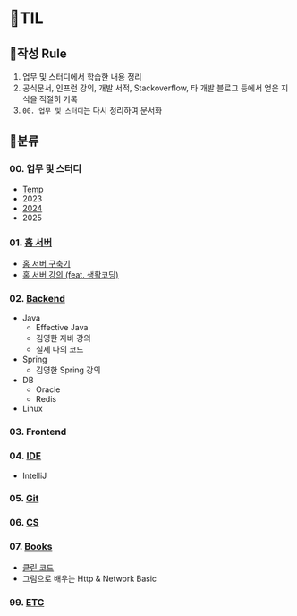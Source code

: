 # 🍈TIL 

## 🍉작성 Rule
1. 업무 및 스터디에서 학습한 내용 정리
2. 공식문서, 인프런 강의, 개발 서적, Stackoverflow, 타 개발 블로그 등에서 얻은 지식을 적절히 기록
3. `00. 업무 및 스터디`는 다시 정리하여 문서화   

## 🍉분류 

### 00. 업무 및 스터디
- [Temp](https://github.com/djdjdddd/TIL/tree/main/00.%20%EC%97%85%EB%AC%B4%20%EB%B0%8F%20%EC%8A%A4%ED%84%B0%EB%94%94/Temp)
- 2023
- [2024](https://github.com/djdjdddd/TIL/tree/main/00.%20%EC%97%85%EB%AC%B4%20%EB%B0%8F%20%EC%8A%A4%ED%84%B0%EB%94%94/2024)
- 2025

### 01. [홈 서버](https://github.com/djdjdddd/TIL/tree/main/01.%20%ED%99%88%20%EC%84%9C%EB%B2%84%20%EA%B5%AC%EC%B6%95%EA%B8%B0)
- [홈 서버 구축기](https://github.com/djdjdddd/TIL/blob/main/01.%20%ED%99%88%20%EC%84%9C%EB%B2%84/%ED%99%88%20%EC%84%9C%EB%B2%84%20%EA%B5%AC%EC%B6%95%20%EA%B3%BC%EC%A0%95.md)
- [홈 서버 강의 (feat. 생활코딩)](https://github.com/djdjdddd/TIL/tree/main/01.%20%ED%99%88%20%EC%84%9C%EB%B2%84/%ED%99%88%20%EC%84%9C%EB%B2%84%20%EA%B0%95%EC%9D%98%20(feat.%20%EC%83%9D%ED%99%9C%EC%BD%94%EB%94%A9))

### 02. [Backend](https://github.com/djdjdddd/TIL/tree/main/02.%20Backend)
- Java
  - Effective Java
  - 김영한 자바 강의
  - 실제 나의 코드
- Spring
  - 김영한 Spring 강의
- DB
  - Oracle
  - Redis
- Linux

### 03. Frontend

### 04. [IDE](https://github.com/djdjdddd/TIL/tree/main/04.%20IDE/IntelliJ)
- IntelliJ

### 05. [Git](https://github.com/djdjdddd/TIL/tree/main/05.%20Git)

### 06. [CS](https://github.com/djdjdddd/TIL/tree/main/06.%20CS)

### 07. [Books](https://github.com/djdjdddd/TIL/tree/main/07.%20Books)
- [클린 코드](https://github.com/djdjdddd/TIL/blob/main/07.%20Books/CleanCode.md)
- 그림으로 배우는 Http & Network Basic

### 99. [ETC](https://github.com/djdjdddd/TIL/tree/main/99.%20ETC)
